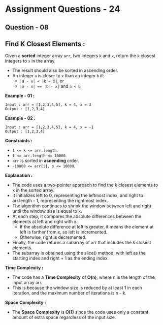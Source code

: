 # **Assignment Questions - 24**
## **Question - 08**
## **Find K Closest Elements :**

Given a **sorted** integer array `arr`, two integers `k` and `x`, return the `k` closest integers to `x` in the array. 
- The result should also be sorted in ascending order.
- An integer `a` is closer to `x` than an integer `b` if:
    - `|a - x| < |b - x|`, or
    - `|a - x| == |b - x|` and `a < b`


**Example - 01 :**
```
Input : arr = [1,2,3,4,5], k = 4, x = 3
Output : [1,2,3,4]
```

**Example - 02 :**
```
Input : arr = [1,2,3,4,5], k = 4, x = -1
Output : [1,2,3,4]
```

**Constraints :**
- `1 <= k <= arr.length`.
- `1 <= arr.length <= 10000`.
- `arr` is sorted in **ascending** order.
- -`10000 <= arr[i], x <= 10000`.

**Explanation :**
- The code uses a two-pointer approach to find the k closest elements to x in the sorted array. 
- It initializes left to 0, representing the leftmost index, and right to arr.length - 1, representing the rightmost index.
- The algorithm continues to shrink the window between left and right until the window size is equal to k. 
- At each step, it compares the absolute differences between the elements at left and right with x. 
    - If the absolute difference at left is greater, it means the element at left is farther from x, so left is incremented. 
    - Otherwise, right is decremented.
- Finally, the code returns a subarray of arr that includes the k closest elements. 
- The subarray is obtained using the slice() method, with left as the starting index and right + 1 as the ending index.

**Time Complexity :** 
- The code has a **Time Complexity** of **O(n)**, where n is the length of the input array arr. 
- This is because the window size is reduced by at least 1 in each iteration, and the maximum number of iterations is n - k.

**Space Complexity :** 
- The **Space Complexity** is **O(1)** since the code uses only a constant amount of extra space regardless of the input size.